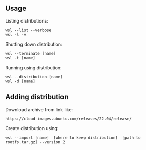 ## Usage

Listing distributions:

    wsl --list --verbose
    wsl -l -v

Shutting down distribution:

    wsl --terminate [name]
    wsl -t [name]

Running using distribution:

    wsl --distribution [name]
    wsl -d [name]


## Adding distribution

Download archive from link like:

    https://cloud-images.ubuntu.com/releases/22.04/release/

Create distribution using:

    wsl --import [name]  [where to keep distribution]  [path to rootfs.tar.gz] --version 2
